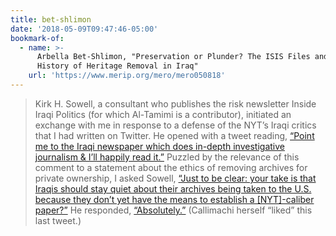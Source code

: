 ```yaml
---
title: bet-shlimon
date: '2018-05-09T09:47:46-05:00'
bookmark-of:
  - name: >-
      Arbella Bet-Shlimon, "Preservation or Plunder? The ISIS Files and a
      History of Heritage Removal in Iraq"
    url: 'https://www.merip.org/mero/mero050818'
---
```

>  Kirk H. Sowell, a consultant who publishes the risk newsletter Inside Iraqi Politics (for which Al-Tamimi is a contributor), initiated an exchange with me in response to a defense of the NYT’s Iraqi critics that I had written on Twitter. He opened with a tweet reading, [“Point me to the Iraqi newspaper which does in-depth investigative journalism & I’ll happily read it.”](https://twitter.com/UticaRisk/status/984118336345837568) Puzzled by the relevance of this comment to a statement about the ethics of removing archives for private ownership, I asked Sowell, [“Just to be clear: your take is that Iraqis should stay quiet about their archives being taken to the U.S. because they don’t yet have the means to establish a [NYT]-caliber paper?”](https://twitter.com/abshlimon/status/984121734910509056) He responded, [“Absolutely.”](https://twitter.com/UticaRisk/status/984349034147172352) (Callimachi herself “liked” this last tweet.)
